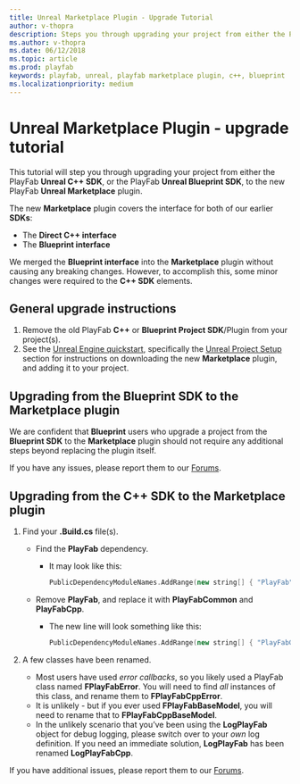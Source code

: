 ```yaml
---
title: Unreal Marketplace Plugin - Upgrade Tutorial
author: v-thopra
description: Steps you through upgrading your project from either the PlayFab Unreal C++ SDK or the PlayFab Unreal Blueprint SDK, to the new PlayFab Unreal Marketplace Plugin.
ms.author: v-thopra
ms.date: 06/12/2018
ms.topic: article
ms.prod: playfab
keywords: playfab, unreal, playfab marketplace plugin, c++, blueprint
ms.localizationpriority: medium
---
```


# Unreal Marketplace Plugin - upgrade tutorial

This tutorial will step you through upgrading your project from either the PlayFab **Unreal C++ SDK**, or the PlayFab **Unreal Blueprint SDK**, to the new PlayFab **Unreal Marketplace** plugin.

The new **Marketplace** plugin covers the interface for both of our earlier **SDKs**:

- The **Direct C++ interface**
- The **Blueprint interface**

We merged the **Blueprint interface** into the **Marketplace** plugin without causing any breaking changes. However, to accomplish this, some minor changes were required to the **C++ SDK** elements.

## General upgrade instructions

1. Remove the old PlayFab **C++** or **Blueprint Project SDK**/Plugin from your project(s).
2. See the [Unreal Engine quickstart](quickstart.md), specifically the [Unreal Project Setup](quickstart.md#unreal-project-setup) section for instructions on downloading the new **Marketplace** plugin, and adding it to your project.

## Upgrading from the Blueprint SDK to the Marketplace plugin

We are confident that **Blueprint** users who upgrade a project from the **Blueprint SDK** to the **Marketplace** plugin should not require any additional steps beyond replacing the plugin itself.

If you have any issues, please report them to our [Forums](https://community.playfab.com/index.html).

## Upgrading from the C++ SDK to the Marketplace plugin
  
1. Find your **.Build.cs** file(s).
    - Find the **PlayFab** dependency.
      - It may look like this:
  
        ```cpp
        PublicDependencyModuleNames.AddRange(new string[] { "PlayFab" });
        ```
    - Remove **PlayFab**, and replace it with **PlayFabCommon** and **PlayFabCpp**.
      - The new line will look something like this:
  
        ```cpp
        PublicDependencyModuleNames.AddRange(new string[] { "PlayFabCommon", "PlayFabCpp" });
        ```
  
2. A few classes have been renamed.
    - Most users have used *error callbacks*, so you likely used a PlayFab class named **FPlayFabError**. You will need to find *all* instances of this class, and rename them to **FPlayFabCppError**.
    - It is unlikely - but if you ever used **FPlayFabBaseModel**, you will need to rename that to **FPlayFabCppBaseModel**.
    - In the unlikely scenario that you’ve been using the **LogPlayFab** object for debug logging, please switch over to your *own* log definition. If you need an immediate solution, **LogPlayFab** has been renamed **LogPlayFabCpp**.

If you have additional issues, please report them to our [Forums](https://community.playfab.com/index.html).
